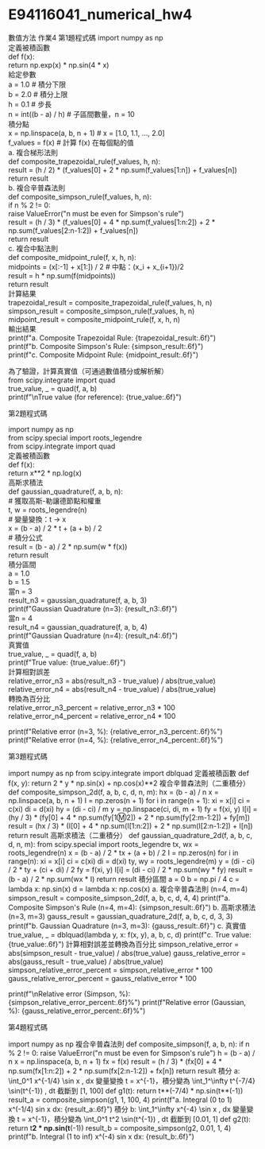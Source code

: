 # E94116041_numerical_hw4
數值方法 作業4
第1題程式碼
  import numpy as np  
  定義被積函數  
  def f(x):  
      return np.exp(x) * np.sin(4 * x)  
  給定參數  
  a = 1.0  # 積分下限  
  b = 2.0  # 積分上限  
  h = 0.1  # 步長  
  n = int((b - a) / h)  # 子區間數量，n = 10  
  積分點  
  x = np.linspace(a, b, n + 1)  # x = [1.0, 1.1, ..., 2.0]  
  f_values = f(x)  # 計算 f(x) 在每個點的值  
  a. 複合梯形法則  
  def composite_trapezoidal_rule(f_values, h, n):  
      result = (h / 2) * (f_values[0] + 2 * np.sum(f_values[1:n]) + f_values[n])  
      return result  
  b. 複合辛普森法則  
  def composite_simpson_rule(f_values, h, n):  
      if n % 2 != 0:  
          raise ValueError("n must be even for Simpson's rule")  
      result = (h / 3) * (f_values[0] + 4 * np.sum(f_values[1:n:2]) + 2 * np.sum(f_values[2:n-1:2]) + f_values[n])  
      return result  
  c. 複合中點法則  
  def composite_midpoint_rule(f, x, h, n):  
      midpoints = (x[:-1] + x[1:]) / 2  # 中點：(x_i + x_{i+1})/2  
      result = h * np.sum(f(midpoints))  
      return result  
  計算結果  
  trapezoidal_result = composite_trapezoidal_rule(f_values, h, n)  
  simpson_result = composite_simpson_rule(f_values, h, n)  
  midpoint_result = composite_midpoint_rule(f, x, h, n)  
  輸出結果  
  print(f"a. Composite Trapezoidal Rule: {trapezoidal_result:.6f}")  
  print(f"b. Composite Simpson's Rule: {simpson_result:.6f}")  
  print(f"c. Composite Midpoint Rule: {midpoint_result:.6f}")  
  
  為了驗證，計算真實值（可通過數值積分或解析解）  
  from scipy.integrate import quad  
  true_value, _ = quad(f, a, b)  
  print(f"\nTrue value (for reference): {true_value:.6f}")  
    
第2題程式碼  
  
  import numpy as np  
  from scipy.special import roots_legendre  
  from scipy.integrate import quad  
  定義被積函數  
  def f(x):  
      return x**2 * np.log(x)  
  高斯求積法  
  def gaussian_quadrature(f, a, b, n):  
      # 獲取高斯-勒讓德節點和權重  
      t, w = roots_legendre(n)    
      # 變量變換：t -> x  
      x = (b - a) / 2 * t + (a + b) / 2  
      # 積分公式  
      result = (b - a) / 2 * np.sum(w * f(x))  
      return result  
  積分區間  
  a = 1.0  
  b = 1.5    
  當n = 3  
  result_n3 = gaussian_quadrature(f, a, b, 3)  
  print(f"Gaussian Quadrature (n=3): {result_n3:.6f}")  
  當n = 4  
  result_n4 = gaussian_quadrature(f, a, b, 4)  
  print(f"Gaussian Quadrature (n=4): {result_n4:.6f}")  
  真實值  
  true_value, _ = quad(f, a, b)  
  print(f"True value: {true_value:.6f}")  
  計算相對誤差  
  relative_error_n3 = abs(result_n3 - true_value) / abs(true_value)  
  relative_error_n4 = abs(result_n4 - true_value) / abs(true_value)  
  轉換為百分比  
  relative_error_n3_percent = relative_error_n3 * 100  
  relative_error_n4_percent = relative_error_n4 * 100  
    
  print(f"Relative error (n=3, %): {relative_error_n3_percent:.6f}%")  
  print(f"Relative error (n=4, %): {relative_error_n4_percent:.6f}%")  
  
第3題程式碼

  import numpy as np
  from scipy.integrate import dblquad
  定義被積函數
  def f(x, y):
      return 2 * y * np.sin(x) + np.cos(x)**2
  複合辛普森法則（二重積分）
  def composite_simpson_2d(f, a, b, c, d, n, m):
      hx = (b - a) / n
      x = np.linspace(a, b, n + 1)
      I = np.zeros(n + 1)
      for i in range(n + 1):
          xi = x[i]
          ci = c(xi)
          di = d(xi)
          hy = (di - ci) / m
          y = np.linspace(ci, di, m + 1)
          fy = f(xi, y)
          I[i] = (hy / 3) * (fy[0] + 4 * np.sum(fy[1:m:2]) + 2 * np.sum(fy[2:m-1:2]) + fy[m])
      result = (hx / 3) * (I[0] + 4 * np.sum(I[1:n:2]) + 2 * np.sum(I[2:n-1:2]) + I[n])
      return result
  高斯求積法（二重積分）
  def gaussian_quadrature_2d(f, a, b, c, d, n, m):
      from scipy.special import roots_legendre
      tx, wx = roots_legendre(n)
      x = (b - a) / 2 * tx + (a + b) / 2
      I = np.zeros(n)
      for i in range(n):
          xi = x[i]
          ci = c(xi)
          di = d(xi)
          ty, wy = roots_legendre(m)
          y = (di - ci) / 2 * ty + (ci + di) / 2
          fy = f(xi, y)
          I[i] = (di - ci) / 2 * np.sum(wy * fy)
      result = (b - a) / 2 * np.sum(wx * I)
      return result
  積分區間
  a = 0
  b = np.pi / 4
  c = lambda x: np.sin(x)
  d = lambda x: np.cos(x)
  a. 複合辛普森法則 (n=4, m=4)
  simpson_result = composite_simpson_2d(f, a, b, c, d, 4, 4)
  print(f"a. Composite Simpson's Rule (n=4, m=4): {simpson_result:.6f}")
  b. 高斯求積法 (n=3, m=3)
  gauss_result = gaussian_quadrature_2d(f, a, b, c, d, 3, 3)
  print(f"b. Gaussian Quadrature (n=3, m=3): {gauss_result:.6f}")
  c. 真實值
  true_value, _ = dblquad(lambda y, x: f(x, y), a, b, c, d)
  print(f"c. True value: {true_value:.6f}")
  計算相對誤差並轉換為百分比
  simpson_relative_error = abs(simpson_result - true_value) / abs(true_value)
  gauss_relative_error = abs(gauss_result - true_value) / abs(true_value)
  simpson_relative_error_percent = simpson_relative_error * 100
  gauss_relative_error_percent = gauss_relative_error * 100
  
  print(f"\nRelative error (Simpson, %): {simpson_relative_error_percent:.6f}%")
  print(f"Relative error (Gaussian, %): {gauss_relative_error_percent:.6f}%")

第4題程式碼

  import numpy as np
  複合辛普森法則
  def composite_simpson(f, a, b, n):
      if n % 2 != 0:
          raise ValueError("n must be even for Simpson's rule")
      h = (b - a) / n
      x = np.linspace(a, b, n + 1)
      fx = f(x)
      result = (h / 3) * (fx[0] + 4 * np.sum(fx[1:n:2]) + 2 * np.sum(fx[2:n-1:2]) + fx[n])
      return result
  積分 a: \int_0^1 x^{-1/4} \sin x \, dx
  變量變換 t = x^{-1}，積分變為 \int_1^\infty t^{-7/4} \sin(t^{-1}) \, dt
  截斷到 [1, 100]
  def g1(t):
      return t**(-7/4) * np.sin(t**(-1))
  result_a = composite_simpson(g1, 1, 100, 4)
  print(f"a. Integral (0 to 1) x^(-1/4) sin x dx: {result_a:.6f}")
  積分 b: \int_1^\infty x^{-4} \sin x \, dx
  變量變換 t = x^{-1}，積分變為 \int_0^1 t^2 \sin(t^{-1}) \, dt
  截斷到 [0.01, 1]
  def g2(t):
      return t**2 * np.sin(t**(-1))
  result_b = composite_simpson(g2, 0.01, 1, 4)
  print(f"b. Integral (1 to inf) x^(-4) sin x dx: {result_b:.6f}")
